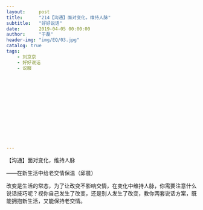 ```yaml
---
layout:     post
title:      "214【沟通】面对变化，维持人脉"
subtitle:   "好好说话"
date:       2019-04-05 00:00:00
author:     "于磊"
header-img: "img/EQ/03.jpg"
catalog: true
tags:
    - 刘京京
    - 好好说话
    - 说服














---
```


【沟通】面对变化，维持人脉

——在新生活中给老交情保温（邱晨）

改变是生活的常态，为了让改变不影响交情，在变化中维持人脉，你需要注意什么说话技巧呢？视你自己发生了改变，还是别人发生了改变，教你两套说话方案，既能拥抱新生活，又能保持老交情。